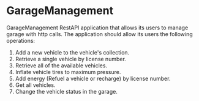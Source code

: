# GarageManagement

GarageManagement RestAPI application that allows its users to manage garage with http calls.
The application should allow its users the following operations:

1. Add a new vehicle to the vehicle's collection.
2. Retrieve a single vehicle by license number.
3. Retrieve all of the available vehicles.
4. Inflate vehicle tires to maximum pressure.
5. Add energy (Refuel a vehicle or recharge) by license number.
6. Get all vehicles.
7. Change the vehicle status in the garage.

